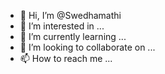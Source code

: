 - 👋 Hi, I’m @Swedhamathi
- 👀 I’m interested in ...
- 🌱 I’m currently learning ...
- 💞️ I’m looking to collaborate on ...
- 📫 How to reach me ...

<!---
Swedhamathi/Swedhamathi is a ✨ special ✨ repository because its `README.md` (this file) appears on your GitHub profile.
You can click the Preview link to take a look at your changes.
--->
